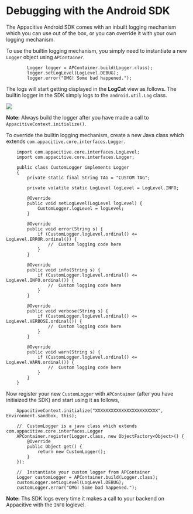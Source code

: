 # Debugging with the Android SDK

The Appacitive Android SDK comes with an inbuilt logging mechanism which you can use out of the box, or you can override it with your own logging mechanism.

To use the builtin logging mechanism, you simply need to instantiate a new `Logger` object using `APContainer`.  

```
        Logger logger = APContainer.build(Logger.class);
        logger.setLogLevel(LogLevel.DEBUG);
        logger.error("OMG! Some bad happened.");
```

The logs will start getting displayed in the **LogCat** view as follows. The builtin logger in the SDK simply logs to the `android.util.Log` class.

![](https://s3-us-west-2.amazonaws.com/appacitive-cdn/devcenter/android/logging-1.png)

**Note:** Always build the logger after you have made a call to `AppacitiveContext.initialize()`.

To override the builtin logging mechanism, create a new Java class which extends `com.appacitive.core.interfaces.Logger`.

``` 
	import com.appacitive.core.interfaces.LogLevel;
	import com.appacitive.core.interfaces.Logger;

	public class CustomLogger implements Logger 
	{
	    private static final String TAG = "CUSTOM TAG";
	
	    private volatile static LogLevel logLevel = LogLevel.INFO;
	
	    @Override
	    public void setLogLevel(LogLevel logLevel) {
	        CustomLogger.logLevel = logLevel;
	    }
	
	    @Override
	    public void error(String s) {
	        if (CustomLogger.logLevel.ordinal() <= LogLevel.ERROR.ordinal()) {
	            //  Custom logging code here
	        }
	    }
	
	    @Override
	    public void info(String s) {
	        if (CustomLogger.logLevel.ordinal() <= LogLevel.INFO.ordinal()) {
	            //  Custom logging code here
	        }
	    }
	
	    @Override
	    public void verbose(String s) {
	        if (CustomLogger.logLevel.ordinal() <= LogLevel.VERBOSE.ordinal()) {
	            //  Custom logging code here
	        }
	    }
	
	    @Override
	    public void warn(String s) {
	        if (CustomLogger.logLevel.ordinal() <= LogLevel.WARN.ordinal()) {
	            //  Custom logging code here
	        }
	    }
    }

```
Now register your new `CustomLogger` with `APContainer` (after you have initiaized the SDK) and start using it as follows,

```
    AppacitiveContext.initialize("XXXXXXXXXXXXXXXXXXXXXXXX", Environment.sandbox, this);

    //  CustomLogger is a java class which extends com.appacitive.core.interfaces.Logger
    APContainer.register(Logger.class, new ObjectFactory<Object>() {
        @Override
        public Object get() {
            return new CustomLogger();
        }
    });

	//	Instantiate your custom logger from APContainer
    Logger customLogger = APContainer.build(Logger.class);
    customLogger.setLogLevel(LogLevel.DEBUG);
    customLogger.error("OMG! Some bad happened.");

```
**Note:** Ths SDK logs every time it makes a call to your backend on Appacitive with the `INFO` loglevel. 